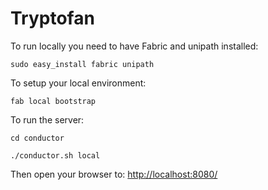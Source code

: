 # Tryptofan

To run locally you need to have Fabric and unipath installed:

`sudo easy_install fabric unipath`

To setup your local environment:

`fab local bootstrap`

To run the server:

`cd conductor`

`./conductor.sh local`

Then open your browser to:
[http://localhost:8080/](http://localhost:8080/)
